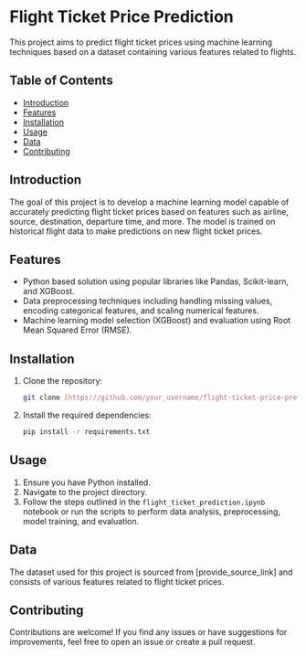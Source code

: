 # Flight Ticket Price Prediction

This project aims to predict flight ticket prices using machine learning techniques based on a dataset containing various features related to flights.

## Table of Contents

- [Introduction](#introduction)
- [Features](#features)
- [Installation](#installation)
- [Usage](#usage)
- [Data](#data)
- [Contributing](#contributing)

## Introduction

The goal of this project is to develop a machine learning model capable of accurately predicting flight ticket prices based on features such as airline, source, destination, departure time, and more. The model is trained on historical flight data to make predictions on new flight ticket prices.

## Features

- Python based solution using popular libraries like Pandas, Scikit-learn, and XGBoost.
- Data preprocessing techniques including handling missing values, encoding categorical features, and scaling numerical features.
- Machine learning model selection (XGBoost) and evaluation using Root Mean Squared Error (RMSE).

## Installation

1. Clone the repository:

    ```bash
    git clone [https://github.com/your_username/flight-ticket-price-prediction.git](https://github.com/Sandy1630/flight-price-prediction.git)
    ```

2. Install the required dependencies:

    ```bash
    pip install -r requirements.txt
    ```

## Usage

1. Ensure you have Python installed.
2. Navigate to the project directory.
3. Follow the steps outlined in the `flight_ticket_prediction.ipynb` notebook or run the scripts to perform data analysis, preprocessing, model training, and evaluation.

## Data

The dataset used for this project is sourced from [provide_source_link] and consists of various features related to flight ticket prices.

## Contributing

Contributions are welcome! If you find any issues or have suggestions for improvements, feel free to open an issue or create a pull request.
